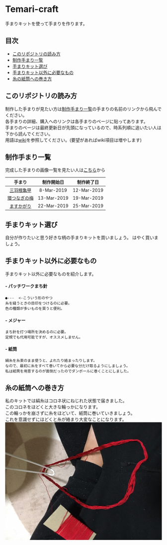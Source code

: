 # Temari-craft
手まりキットを使って手まりを作ります。  
## 目次
- [このリポジトリの読み方](https://github.com/Masaki-Okuyama/Temari-craft/blob/master/README.md#%E3%81%93%E3%81%AE%E3%83%AA%E3%83%9D%E3%82%B8%E3%83%88%E3%83%AA%E3%81%AE%E8%AA%AD%E3%81%BF%E6%96%B9) 
- [制作手まり一覧](https://github.com/Masaki-Okuyama/Temari-craft/blob/master/README.md#%E5%88%B6%E4%BD%9C%E6%89%8B%E3%81%BE%E3%82%8A%E4%B8%80%E8%A6%A7)   
- [手まりキット選び](https://github.com/Masaki-Okuyama/Temari-craft/blob/master/README.md#%E6%89%8B%E3%81%BE%E3%82%8A%E3%82%AD%E3%83%83%E3%83%88%E9%81%B8%E3%81%B3)  
- [手まりキット以外に必要なもの](https://github.com/Masaki-Okuyama/Temari-craft/blob/master/README.md#%E6%89%8B%E3%81%BE%E3%82%8A%E3%82%AD%E3%83%83%E3%83%88%E4%BB%A5%E5%A4%96%E3%81%AB%E5%BF%85%E8%A6%81%E3%81%AA%E3%82%82%E3%81%AE)  
- [糸の紙筒への巻き方](https://github.com/Masaki-Okuyama/Temari-craft/blob/master/README.md#%E7%B3%B8%E3%81%AE%E7%B4%99%E7%AD%92%E3%81%B8%E3%81%AE%E5%B7%BB%E3%81%8D%E6%96%B9)  

## このリポジトリの読み方
制作した手まりが見たい方は[制作手まり一覧](https://github.com/Masaki-Okuyama/Temari-craft/blob/master/README.md#%E5%88%B6%E4%BD%9C%E6%89%8B%E3%81%BE%E3%82%8A%E4%B8%80%E8%A6%A7)の手まりの名前のリンクから飛んでください。  
各手まりの詳細、購入へのリンクは各手まりのページに貼ってあります。  
手まりのページは最終更新日が先頭になっているので、時系列順に追いたい人は下から読んでください。  
用語は[wiki](https://github.com/Masaki-Okuyama/Temari-craft/wiki)を参照してください。(要望があればwiki項目は増やします)

## 制作手まり一覧  
完成した手まりの画像一覧を見たい人は[こちら](https://github.com/Masaki-Okuyama/Temari-craft/blob/master/Temari-diary/README.md)から  

|   手まり   |  制作開始日  | 制作終了日 |
|:--------:|:------------:|:----------:|
|[三羽根亀甲](https://github.com/Masaki-Okuyama/Temari-craft/blob/master/Temari-diary/1st-kemari-craft.md)|  8-Mar-2019 |  12-Mar-2019 |
|[環つなぎの梅](https://github.com/Masaki-Okuyama/Temari-craft/blob/master/Temari-diary/2nd-temari-craft.md)|  13-Mar-2019 |  19-Mar-2019 |
|[ますかがり](https://github.com/Masaki-Okuyama/Temari-craft/blob/master/Temari-diary/3rd-temari-craft.md)|  22-Mar-2019 |  25-Mar-2019 |

## 手まりキット選び
自分が作りたいと思う好きな柄の手まりキットを買いましょう。
はやく買いましょう。

## 手まりキット以外に必要なもの
手まりキット以外に必要なものを紹介します。  
	
#### - パッチワークまち針
	●---  <-こういう形のやつ  
	糸を縫うときの目印をつけるのに必要。  
	色の種類が多いものを買うと便利。
#### - メジャー
	まち針を打つ場所を決めるのに必要。  
	定規でも代用可能ですが、オススメしません。  
#### - 紙筒
	絹糸を糸束のまま使うと、よれたり絡まったりします。  
	なので、最初に糸をすべて巻いてから必要な分だけ取るようにしましょう。  
	私は紙筒を用意するのが面倒だったのでダンボールに巻くことにしました。  
## 糸の紙筒への巻き方
私のキットでは絹糸はコロネ状にねじれた状態で届きました。  
このコロネをほどくと大きな輪っかになります。  
この輪っかを崩さずに糸をほどいて、紙筒に巻いていきましょう。  
これを意識せずにほどくと糸が絡まり大変なことになります。  
![絹糸のほどき方](https://github.com/Masaki-Okuyama/Temari-craft/blob/images/kinuito_hodokikata.jpg)
